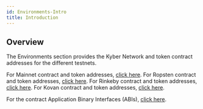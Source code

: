 ```yaml
---
id: Environments-Intro
title: Introduction
---
```

## Overview
The Environments section provides the Kyber Network and token contract addresses for the different testnets.

For Mainnet contract and token addresses, [click here](environments-mainnet.md).
For Ropsten contract and token addresses, [click here](environments-ropsten.md).
For Rinkeby contract and token addresses, [click here](environments-rinkeby.md).
For Kovan contract and token addresses, [click here](environments-kovan.md).

For the contract Application Binary Interfaces (ABIs), [click here](api_abi-abi.md).
